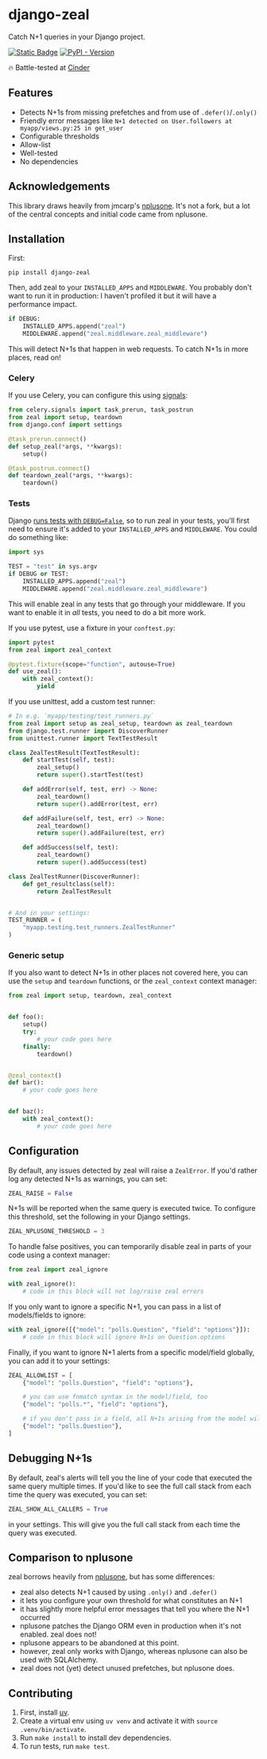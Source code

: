 # django-zeal

Catch N+1 queries in your Django project.

[![Static Badge](https://img.shields.io/badge/license-MIT-brightgreen)](https://github.com/taobojlen/django-zeal/blob/main/LICENSE)
[![PyPI - Version](https://img.shields.io/pypi/v/django-zeal?color=lightgrey)](https://pypi.org/project/django-zeal/)

🔥 Battle-tested at [Cinder](https://www.cinder.co/)

## Features

- Detects N+1s from missing prefetches and from use of `.defer()`/`.only()`
- Friendly error messages like `N+1 detected on User.followers at myapp/views.py:25 in get_user`
- Configurable thresholds
- Allow-list
- Well-tested
- No dependencies

## Acknowledgements

This library draws heavily from jmcarp's [nplusone](https://github.com/jmcarp/nplusone/).
It's not a fork, but a lot of the central concepts and initial code came from nplusone.

## Installation

First:

```
pip install django-zeal
```

Then, add zeal to your `INSTALLED_APPS` and `MIDDLEWARE`. You probably
don't want to run it in production: I haven't profiled it but it will have a performance
impact.

```python
if DEBUG:
    INSTALLED_APPS.append("zeal")
    MIDDLEWARE.append("zeal.middleware.zeal_middleware")
```

This will detect N+1s that happen in web requests. To catch N+1s in more places,
read on!

### Celery

If you use Celery, you can configure this using [signals](https://docs.celeryq.dev/en/stable/userguide/signals.html):

```python
from celery.signals import task_prerun, task_postrun
from zeal import setup, teardown
from django.conf import settings

@task_prerun.connect()
def setup_zeal(*args, **kwargs):
    setup()

@task_postrun.connect()
def teardown_zeal(*args, **kwargs):
    teardown()
```

### Tests

Django [runs tests with `DEBUG=False`](https://docs.djangoproject.com/en/5.0/topics/testing/overview/#other-test-conditions),
so to run zeal in your tests, you'll first need to ensure it's added to your
`INSTALLED_APPS` and `MIDDLEWARE`. You could do something like:

```python
import sys

TEST = "test" in sys.argv
if DEBUG or TEST:
    INSTALLED_APPS.append("zeal")
    MIDDLEWARE.append("zeal.middleware.zeal_middleware")
```

This will enable zeal in any tests that go through your middleware. If you want to enable
it in _all_ tests, you need to do a bit more work.

If you use pytest, use a fixture in your `conftest.py`:

```python
import pytest
from zeal import zeal_context

@pytest.fixture(scope="function", autouse=True)
def use_zeal():
    with zeal_context():
        yield
```

If you use unittest, add a custom test runner:

```python
# In e.g. `myapp/testing/test_runners.py`
from zeal import setup as zeal_setup, teardown as zeal_teardown
from django.test.runner import DiscoverRunner
from unittest.runner import TextTestResult

class ZealTestResult(TextTestResult):
    def startTest(self, test):
        zeal_setup()
        return super().startTest(test)

    def addError(self, test, err) -> None:
        zeal_teardown()
        return super().addError(test, err)

    def addFailure(self, test, err) -> None:
        zeal_teardown()
        return super().addFailure(test, err)

    def addSuccess(self, test):
        zeal_teardown()
        return super().addSuccess(test)

class ZealTestRunner(DiscoverRunner):
    def get_resultclass(self):
        return ZealTestResult


# And in your settings:
TEST_RUNNER = (
    "myapp.testing.test_runners.ZealTestRunner"
)
```

### Generic setup

If you also want to detect N+1s in other places not covered here, you can use the `setup` and
`teardown` functions, or the `zeal_context` context manager:

```python
from zeal import setup, teardown, zeal_context


def foo():
    setup()
    try:
        # your code goes here
    finally:
        teardown()


@zeal_context()
def bar():
    # your code goes here


def baz():
    with zeal_context():
        # your code goes here
```

## Configuration

By default, any issues detected by zeal will raise a `ZealError`. If you'd
rather log any detected N+1s as warnings, you can set:

```python
ZEAL_RAISE = False
```

N+1s will be reported when the same query is executed twice. To configure this
threshold, set the following in your Django settings.

```python
ZEAL_NPLUSONE_THRESHOLD = 3
```

To handle false positives, you can temporarily disable zeal in parts of your code
using a context manager:

```python
from zeal import zeal_ignore

with zeal_ignore():
    # code in this block will not log/raise zeal errors
```

If you only want to ignore a specific N+1, you can pass in a list of models/fields to ignore:

```python
with zeal_ignore([{"model": "polls.Question", "field": "options"}]):
    # code in this block will ignore N+1s on Question.options
```

Finally, if you want to ignore N+1 alerts from a specific model/field globally, you can
add it to your settings:

```python
ZEAL_ALLOWLIST = [
    {"model": "polls.Question", "field": "options"},

    # you can use fnmatch syntax in the model/field, too
    {"model": "polls.*", "field": "options"},

    # if you don't pass in a field, all N+1s arising from the model will be ignored
    {"model": "polls.Question"},
]
```

## Debugging N+1s

By default, zeal's alerts will tell you the line of your code that executed the same query
multiple times. If you'd like to see the full call stack from each time the query was executed,
you can set:

```python
ZEAL_SHOW_ALL_CALLERS = True
```

in your settings. This will give you the full call stack from each time the query was executed.

## Comparison to nplusone

zeal borrows heavily from [nplusone](https://github.com/jmcarp/nplusone), but has some differences:
- zeal also detects N+1 caused by using `.only()` and `.defer()`
- it lets you configure your own threshold for what constitutes an N+1
- it has slightly more helpful error messages that tell you where the N+1 occurred
- nplusone patches the Django ORM even in production when it's not enabled. zeal does not!
- nplusone appears to be abandoned at this point.
- however, zeal only works with Django, whereas nplusone can also be used with SQLAlchemy.
- zeal does not (yet) detect unused prefetches, but nplusone does.

## Contributing

1. First, install [uv](https://github.com/astral-sh/uv).
2. Create a virtual env using `uv venv` and activate it with `source .venv/bin/activate`.
3. Run `make install` to install dev dependencies.
4. To run tests, run `make test`.
